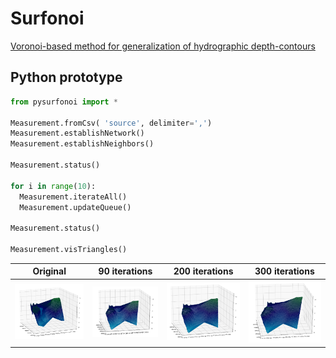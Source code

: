 # Surfonoi
[Voronoi-based method for generalization of hydrographic depth-contours](https://3d.bk.tudelft.nl/rypeters/pdfs/14marinegeo.pdf)

## Python prototype

```python
from pysurfonoi import *

Measurement.fromCsv( 'source', delimiter=',')
Measurement.establishNetwork()
Measurement.establishNeighbors()

Measurement.status()

for i in range(10):
  Measurement.iterateAll()
  Measurement.updateQueue()

Measurement.status()

Measurement.visTriangles()
```

Original             |  90 iterations | 200 iterations  | 300 iterations
:-------------------------:|:-------------------------:|:-------------------------:|:-------------------------:
![](https://raw.githubusercontent.com/willemvanopstal/Surfonoi/proto/output/original.PNG)  |  ![](https://raw.githubusercontent.com/willemvanopstal/Surfonoi/proto/output/90_iterations.PNG)|  ![](https://raw.githubusercontent.com/willemvanopstal/Surfonoi/proto/output/200_iterations.PNG)|  ![](https://raw.githubusercontent.com/willemvanopstal/Surfonoi/proto/output/300_iterations.PNG)
